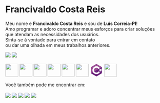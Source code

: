 # Francivaldo Costa Reis

Meu nome e **Francivaldo Costa Reis** e sou de **Luís Correia-PI**!<br>
Amo programar e adoro concentrar meus esforços para criar soluções<br>
que atendam as necessidades dos usuários.<br>
Sinta-se à vontade para entrar em contato<br>
ou dar uma olhada em meus trabalhos anteriores.
<div style="display: inline_block">
  
  <img height="180em" src="https://github-readme-stats.vercel.app/api?username=francivaldo4334&theme=algolia&show_icons=true"/>
  <img height="180em" src="https://github-readme-stats.vercel.app/api/top-langs?username=francivaldo4334&hide=html,scss,stylus,blade,jupyter%20notebook,python,css,shell,batchfile,dockerfile,typescript&theme=algolia&show_icons=true"/>
  
</div>
<div style="display: inline_block">
  <br/>
  <img src="https://cdn.jsdelivr.net/gh/devicons/devicon/icons/androidstudio/androidstudio-original.svg" height="40" width="40" align="center"/>
  <img src="https://cdn.jsdelivr.net/gh/devicons/devicon/icons/kotlin/kotlin-original.svg" height="40" width="40" align="center"/>
  <img src="https://cdn.jsdelivr.net/gh/devicons/devicon/icons/spring/spring-original.svg" height="40" width="40" align="center"/>
  <img src="https://cdn.jsdelivr.net/gh/devicons/devicon/icons/java/java-original.svg" height="40" width="40" align="center"/>
  <img src="https://cdn.jsdelivr.net/gh/devicons/devicon/icons/javascript/javascript-original.svg" height="40" width="40" align="center"/>
  <img src="https://cdn.jsdelivr.net/gh/devicons/devicon/icons/dotnetcore/dotnetcore-original.svg" height="40" width="40" align="center"/>
  <img src="https://raw.githubusercontent.com/devicons/devicon/master/icons/csharp/csharp-original.svg" height="40" width="40" align="center">
  <img src="https://cdn.jsdelivr.net/gh/devicons/devicon/icons/docker/docker-plain-wordmark.svg"  height="40" width="40" align="center"/>
</div>
<br/>
Você também pode me encontrar em:
<div style="display: inline_block">
  <br/>
  <a target="_blank" href="mailto:contato@francivaldo.com.br"><img src="https://img.shields.io/badge/Gmail-D14836?style=for-the-badge&logo=gmail&logoColor=white"/></a>
  <a target="_blank" href="https://www.instagram.com/francivaldo.programador/"><img src="https://img.shields.io/badge/Instagram-%23E4405F.svg?style=for-the-badge&logo=Instagram&logoColor=white"/></a>
  <a target="_blank" href="https://www.linkedin.com/in/francivaldo-costa"><img src="https://img.shields.io/badge/linkedin-%230077B5.svg?style=for-the-badge&logo=linkedin&logoColor=white"/></a>
  <a target="_blank" href="https://play.google.com/store/apps/developer?id=Francivaldo"><img src="https://img.shields.io/badge/Google_Play-414141?style=for-the-badge&logo=google-play&logoColor=white"/></a>
  <a target="_blank" href="https://github.com/francivaldo4334"><img src="https://img.shields.io/badge/github-%23121011.svg?style=for-the-badge&logo=github&logoColor=white"/></a>
</div>

